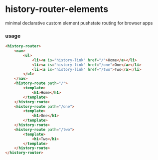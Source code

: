 # history-router-elements
minimal declarative custom element pushstate routing for browser apps


### usage

```html
<history-router>
    <nav>
        <ul>
            <li><a is="history-link" href="/">Home</a></li>
            <li><a is="history-link" href="/one">One</a></li>
            <li><a is="history-link" href="/two">Two</a></li>
        </ul>
    </nav>
    <history-route path="/">
        <template>
            <h1>Home</h1>
        </template>
    </history-route>
    <history-route path="/one">
        <template>
            <h1>One</h1>
        </template>
    </history-route>
    <history-route path="/two">
        <template>
            <h1>Two</h1>
        </template>
    </history-route>
</history-router>
```
